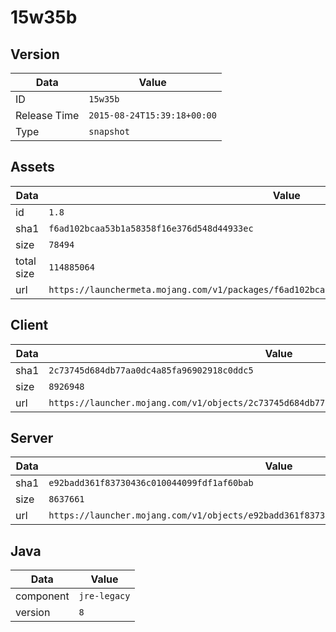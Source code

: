 # 15w35b

## Version

|**Data**        | **Value**                 |
|----------------|-------------------------|
| ID   | ```15w35b```   |
| Release Time   | ```2015-08-24T15:39:18+00:00```   |
| Type   | ```snapshot```   |

## Assets

|**Data**        | **Value**                 |
|----------------|-------------------------|
| id   | ```1.8```   |
| sha1   | ```f6ad102bcaa53b1a58358f16e376d548d44933ec```   |
| size   | ```78494```   |
| total size  | ```114885064```  |
| url       | ```https://launchermeta.mojang.com/v1/packages/f6ad102bcaa53b1a58358f16e376d548d44933ec/1.8.json``` |

## Client

|**Data**        | **Value**                 |
|----------------|-------------------------|
| sha1   | ```2c73745d684db77aa0dc4a85fa96902918c0ddc5```   |
| size   | ```8926948```   |
| url       | ```https://launcher.mojang.com/v1/objects/2c73745d684db77aa0dc4a85fa96902918c0ddc5/client.jar``` |

## Server

|**Data**        | **Value**                 |
|----------------|-------------------------|
| sha1   | ```e92badd361f83730436c010044099fdf1af60bab```   |
| size   | ```8637661```   |
| url       | ```https://launcher.mojang.com/v1/objects/e92badd361f83730436c010044099fdf1af60bab/server.jar``` |

## Java

|**Data**        | **Value**                 |
|----------------|-------------------------|
| component   | ```jre-legacy```   |
| version   | ```8```   |